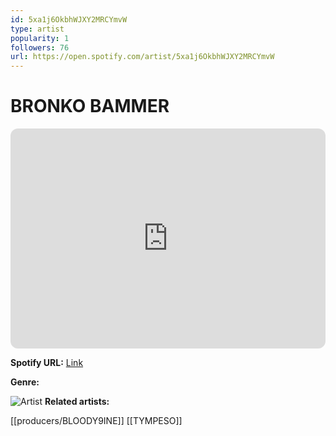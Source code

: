 ```yaml
---
id: 5xa1j6OkbhWJXY2MRCYmvW
type: artist
popularity: 1
followers: 76
url: https://open.spotify.com/artist/5xa1j6OkbhWJXY2MRCYmvW
---
```

# BRONKO BAMMER

<iframe style="border-radius:12px" src="https://open.spotify.com/embed/artist/5xa1j6OkbhWJXY2MRCYmvW" width="100%" height="352" frameBorder="0" allowfullscreen="" allow="autoplay; clipboard-write; encrypted-media; fullscreen; picture-in-picture" loading="lazy"></iframe>

**Spotify URL:** [Link](https://open.spotify.com/artist/5xa1j6OkbhWJXY2MRCYmvW)

**Genre:** 

![Artist](https://i.scdn.co/image/ab6761610000e5eb946b058c9723dccfe0700689)
**Related artists:**

[[producers/BLOODY9INE]]
[[TYMPESO]]
